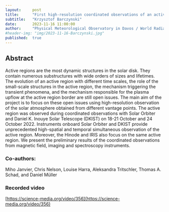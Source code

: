```yaml
---
layout:     post
title:      "First high-resolution coordinated observations of an active region with Solar Orbiter and DKIST"
subtitle:   "Krzysztof Barczynski"
date:       2023-11-16 11:00:00
author:     "Physical Meteorological Observatory in Davos / World Radiation Centre (PMOD/WRC), Switzerland"
#header-img: "img/2023-11-16-Barczynski.jpg"
published:  true
---
```


## Abstract
Active regions are the most dynamic structures in the solar disk. They contain numerous substructures with wide orders of sizes and lifetimes. The evolution of an active region with different time scales, the role of the small-scale structures in the active region, the mechanism triggering the transient phenomena, and the mechanism responsible for the plasma upflow at the active region border are still open issues. 
The main aim of the project is to focus on these open issues using high-resolution observation of the solar atmosphere obtained from different vantage points. 
The active region was observed during coordinated observations with Solar Orbiter and Daniel K. Inouye Solar Telescope (DKIST) on 18-21 October and 24 October 2022. Instruments onboard Solar Orbiter and DKIST provide unprecedented high-spatial and temporal simultaneous observation of the active region. Moreover, the Hinode and IRIS also focus on the same active region. We present the preliminary results of the coordinated observations from magnetic field, imaging and spectroscopy instruments.

### Co-authors: 
Miho Janvier, Chris Nelson, Louise Harra, Aleksandra Tritschler, Thomas A. Schad, and Daniel Müller 

### Recorded video
[https://science-media.org/video/356](https://science-media.org/video/356)
